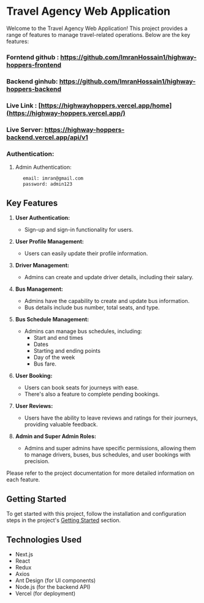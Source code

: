 # Travel Agency Web Application

Welcome to the Travel Agency Web Application! This project provides a range of features to manage travel-related operations. Below are the key features:

### Forntend github : https://github.com/ImranHossain1/highway-hoppers-frontend

### Backend ginhub: https://github.com/ImranHossain1/highway-hoppers-backend

### Live Link : [https://highwayhoppers.vercel.app/home](https://highway-hoppers.vercel.app/)

### Live Server: https://highway-hoppers-backend.vercel.app/api/v1

### Authentication:

1. Admin Authentication:

```bash
      email: imran@gmail.com
      password: admin123
```

## Key Features

1. **User Authentication:**
   - Sign-up and sign-in functionality for users.
2. **User Profile Management:**
   - Users can easily update their profile information.
3. **Driver Management:**
   - Admins can create and update driver details, including their salary.
4. **Bus Management:**

   - Admins have the capability to create and update bus information.
   - Bus details include bus number, total seats, and type.

5. **Bus Schedule Management:**

   - Admins can manage bus schedules, including:
     - Start and end times
     - Dates
     - Starting and ending points
     - Day of the week
     - Bus fare.

6. **User Booking:**

   - Users can book seats for journeys with ease.
   - There's also a feature to complete pending bookings.

7. **User Reviews:**

   - Users have the ability to leave reviews and ratings for their journeys, providing valuable feedback.

8. **Admin and Super Admin Roles:**
   - Admins and super admins have specific permissions, allowing them to manage drivers, buses, bus schedules, and user bookings with precision.

Please refer to the project documentation for more detailed information on each feature.

## Getting Started

To get started with this project, follow the installation and configuration steps in the project's [Getting Started](#getting-started) section.

## Technologies Used

- Next.js
- React
- Redux
- Axios
- Ant Design (for UI components)
- Node.js (for the backend API)
- Vercel (for deployment)
